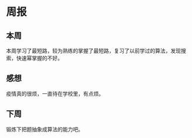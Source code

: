 # 周报 
## 本周 
本周学习了最短路，较为熟练的掌握了最短路，复习了以前学过的算法，发现搜索，快速幂掌握的不好。
## 感想 
疫情真的很烦，一直待在学校里，有点烦。
## 下周 
锻炼下把题抽象成算法的能力吧。
